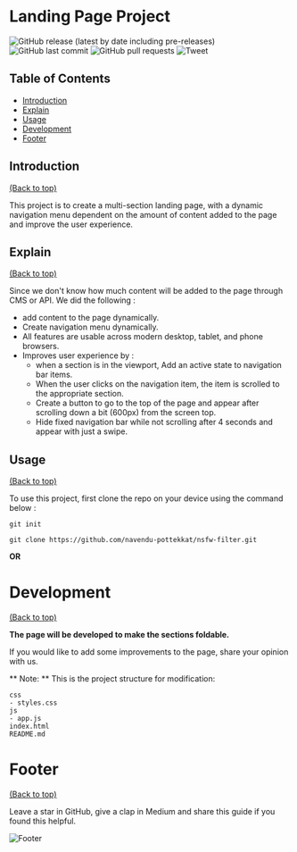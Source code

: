 # Landing Page Project
<!-- ![Random GIF](ZER00.gif) -->
![GitHub release (latest by date including pre-releases)](https://img.shields.io/github/v/release/navendu-pottekkat/awesome-readme?include_prereleases)
![GitHub last commit](https://img.shields.io/github/last-commit/navendu-pottekkat/awesome-readme)
![GitHub pull requests](https://img.shields.io/github/issues-pr/navendu-pottekkat/awesome-readme)
![Tweet](https://img.shields.io/twitter/url?style=flat-square&logo=twitter&url=https%3A%2F%2Fnavendu.me%2Fnsfw-filter%2Findex.html)
## Table of Contents

* [Introduction](#introduction)
* [Explain](#explain)
* [Usage](#usage)
* [Development](#development)
* [Footer](#footer)

## Introduction
[(Back to top)](#table-of-contents)

This project is to create a multi-section landing page, with a dynamic navigation menu dependent on the amount of content added to the page and improve the user experience.

## Explain
[(Back to top)](#table-of-contents)

Since we don't know how much content will be added to the page through CMS or API.
We did the following :
* add content to the page dynamically.
* Create navigation menu dynamically.
* All features are usable across modern desktop, tablet, and phone browsers.
* Improves user experience by :
    * when a section is in the viewport, Add an active state to navigation bar items.
    * When the user clicks on the navigation item, the item is scrolled to the appropriate section.
    * Create a button to go to the top of the page and appear after scrolling down a bit (600px) from the screen top.
    * Hide fixed navigation bar while not scrolling after 4 seconds and appear with just a swipe. 

## Usage
[(Back to top)](#table-of-contents)

To use this project, first clone the repo on your device using the command below :

```git init``` 

```git clone https://github.com/navendu-pottekkat/nsfw-filter.git```

**OR**

# Development
[(Back to top)](#table-of-contents)

**The page will be developed to make the sections foldable.**

If you would like to add some improvements to the page, share your opinion with us.

** Note: ** This is the project structure for modification:

    css
    - styles.css    
    js
    - app.js
    index.html
    README.md

# Footer
[(Back to top)](#table-of-contents)

Leave a star in GitHub, give a clap in Medium and share this guide if you found this helpful.
<!-- 
![Footer](https://encrypted-tbn0.gstatic.com/images?q=tbn:ANd9GcT0l5b09b0zJOQ7U4UihJ5VV5NoktIjLu5Wrg&usqp=CAU) -->
![Footer](https://github.com/navendu-pottekkat/awesome-readme/blob/master/fooooooter.png)
